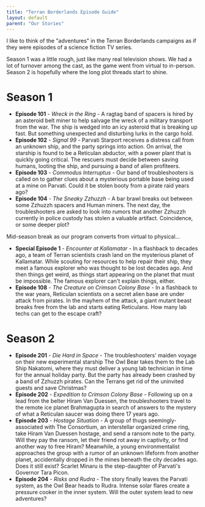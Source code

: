 ```yaml
---
title: "Terran Borderlands Episode Guide"
layout: default
parent: "Our Stories"
---
```


I like to think of the "adventures" in the Terran Borderlands campaigns as if they were episodes of a science fiction TV series.

Season 1 was a little rough, just like many real television shows. We had a lot of turnover among the cast, as the game went from virtual to in-person. Season 2 is hopefully where the long plot threads start to shine.


# Season 1

* **Episode 101** - *Wreck in the Ring* - A ragtag band of spacers is hired by an asteroid belt miner to help salvage the wreck of a military transport from the war. The ship is wedged into an icy asteroid that is breaking up fast. But something unexpected and disturbing lurks in the cargo hold.
* **Episode 102** - *Signal 99* - Parvati Starport receives a distress call from an unknown ship, and the party springs into action. On arrival, the starship is found to be a Reticulan abductor, with a power plant that is quickly going critical. The rescuers must decide between saving humans, looting the ship, and pursuing a band of alien profiteers.
* **Episode 103** - *Commodus Interruptus* - Our band of troubleshooters is called on to gather clues about a mysterious portable base being used at a mine on Parvati. Could it be stolen booty from a pirate raid years ago?
* **Episode 104** - *The Sneaky Zzhuzzh* - A bar brawl breaks out between some Zzhuzzh spacers and Human miners. The next day, the troubleshooters are asked to look into rumors that another Zzhuzzh currently in police custody has stolen a valuable artifact. Coincidence, or some deeper plot?

Mid-season break as our program converts from virtual to physical...

* **Special Episode 1** - *Encounter at Kallamatar* - In a flashback to decades ago, a team of Terran scientists crash land on the mysterious planet of Kallamatar. While scouting for resources to help repair their ship, they meet a famous explorer who was thought to be lost decades ago. And then things get weird, as things start appearing on the planet that must be impossible. The famous explorer can't explain things, either.
* **Episode 108** - *The Creature on Crimson Colony Base* - In a flashback to the war years, Reticulan scientists on a secret alien base are under attack from pirates. In the mayhem of the attack, a giant mutant beast breaks free from the lab and starts eating Reticulans. How many lab techs can get to the escape craft?


# Season 2

* **Episode 201** - *Die Hard in Space* - The troubleshooters' maiden voyage on their new experimental starship The Owl Bear takes them to the Lab Ship Nakatomi, where they must deliver a young lab technician in time for the annual holiday party. But the party has already been crashed by a band of Zzhuzzh pirates. Can the Terrans get rid of the uninvited guests and save Christmas?
* **Episode 202** - *Expedition to Crimson Colony Base* - Following up on a lead from the belter Hiram Van Duessen, the troubleshooters travel to the remote ice planet Brahmagupta in search of answers to the mystery of what a Reticulan saucer was doing there 17 years ago.
* **Episode 203** - *Hostage Situation* - A group of thugs seemingly-associated with The Consortium, an interstellar organized crime ring, take Hiram Van Duessen hostage, and send a ransom note to the party. Will they pay the ransom, let their friend rot away in captivity, or find another way to free Hiram? Meanwhile, a young environmentalist approaches the group with a rumor of an unknown lifeform from another planet, accidentally dropped in the mines beneath the city decades ago. Does it still exist? Scarlet Minaru is the step-daughter of Parvati's Governor Tara Picon.
* **Episode 204** - *Risks and Rudra* - The story finally leaves the Parvati system, as the Owl Bear heads to Rudra. Intense solar flares create a pressure cooker in the inner system. Will the outer system lead to new adventures?
